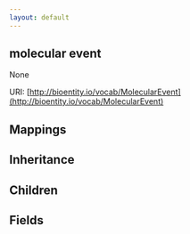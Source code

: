 ```yaml
---
layout: default
---
```


## molecular event


None

URI: [http://bioentity.io/vocab/MolecularEvent](http://bioentity.io/vocab/MolecularEvent)
## Mappings


## Inheritance


## Children



## Fields


